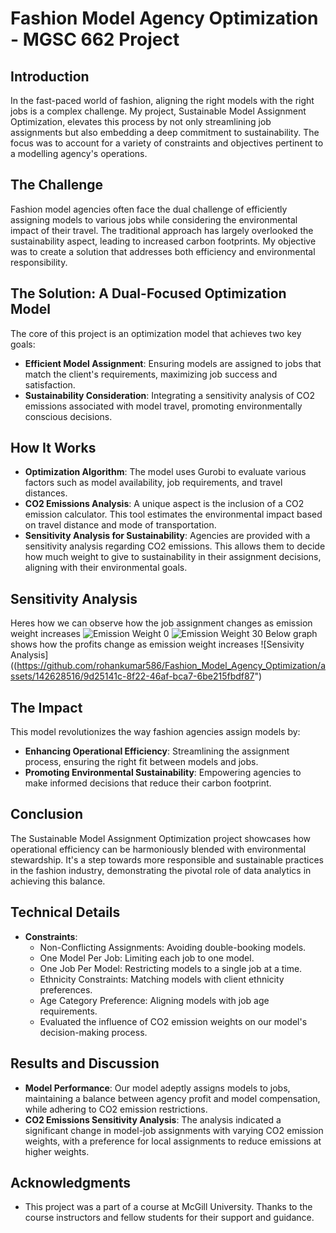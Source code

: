 # Fashion Model Agency Optimization - MGSC 662 Project

## Introduction
In the fast-paced world of fashion, aligning the right models with the right jobs is a complex challenge. My project, Sustainable Model Assignment Optimization, elevates this process by not only streamlining job assignments but also embedding a deep commitment to sustainability. The focus was to account for a variety of constraints and objectives pertinent to a modelling agency's operations.

## The Challenge
Fashion model agencies often face the dual challenge of efficiently assigning models to various jobs while considering the environmental impact of their travel. The traditional approach has largely overlooked the sustainability aspect, leading to increased carbon footprints. My objective was to create a solution that addresses both efficiency and environmental responsibility.

## The Solution: A Dual-Focused Optimization Model
The core of this project is an optimization model that achieves two key goals:

- **Efficient Model Assignment**: Ensuring models are assigned to jobs that match the client's requirements, maximizing job success and satisfaction.
- **Sustainability Consideration**: Integrating a sensitivity analysis of CO2 emissions associated with model travel, promoting environmentally conscious decisions.

## How It Works

- **Optimization Algorithm**: The model uses Gurobi to evaluate various factors such as model availability, job requirements, and travel distances.
- **CO2 Emissions Analysis**: A unique aspect is the inclusion of a CO2 emission calculator. This tool estimates the environmental impact based on travel distance and mode of transportation.
- **Sensitivity Analysis for Sustainability**: Agencies are provided with a sensitivity analysis regarding CO2 emissions. This allows them to decide how much weight to give to sustainability in their assignment decisions, aligning with their environmental goals.

## Sensitivity Analysis
Heres how we can observe how the job assignment changes as emission weight increases
![Emission Weight 0](https://github.com/rohankumar586/Fashion_Model_Agency_Optimization/assets/142628516/1fdbbab4-0a49-40fd-8d34-cf76e0bc7e31)
![Emission Weight 30](https://github.com/rohankumar586/Fashion_Model_Agency_Optimization/assets/142628516/97df27ee-c346-44c1-9bf6-b80c3300ee32)
Below graph shows how the profits change as emission weight increases
![Sensivity Analysis]((https://github.com/rohankumar586/Fashion_Model_Agency_Optimization/assets/142628516/9d25141c-8f22-46af-bca7-6be215fbdf87")

## The Impact
This model revolutionizes the way fashion agencies assign models by:

- **Enhancing Operational Efficiency**: Streamlining the assignment process, ensuring the right fit between models and jobs.
- **Promoting Environmental Sustainability**: Empowering agencies to make informed decisions that reduce their carbon footprint.

## Conclusion
The Sustainable Model Assignment Optimization project showcases how operational efficiency can be harmoniously blended with environmental stewardship. It's a step towards more responsible and sustainable practices in the fashion industry, demonstrating the pivotal role of data analytics in achieving this balance.

## Technical Details
- **Constraints**:
  - Non-Conflicting Assignments: Avoiding double-booking models.
  - One Model Per Job: Limiting each job to one model.
  - One Job Per Model: Restricting models to a single job at a time.
  - Ethnicity Constraints: Matching models with client ethnicity preferences.
  - Age Category Preference: Aligning models with job age requirements.
  - Evaluated the influence of CO2 emission weights on our model's decision-making process.

## Results and Discussion
- **Model Performance**: Our model adeptly assigns models to jobs, maintaining a balance between agency profit and model compensation, while adhering to CO2 emission restrictions.
- **CO2 Emissions Sensitivity Analysis**: The analysis indicated a significant change in model-job assignments with varying CO2 emission weights, with a preference for local assignments to reduce emissions at higher weights.

## Acknowledgments
- This project was a part of a course at McGill University. Thanks to the course instructors and fellow students for their support and guidance.
